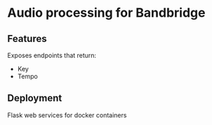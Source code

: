 # Audio processing for Bandbridge

## Features 

Exposes endpoints that return:

- Key
- Tempo

## Deployment

Flask web services for docker containers 
